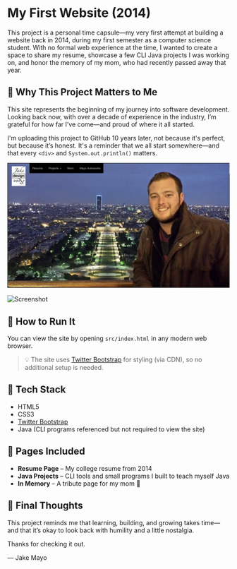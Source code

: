 # My First Website (2014)

This project is a personal time capsule—my very first attempt at building a website back in 2014, during my first semester as a computer science student. With no formal web experience at the time, I wanted to create a space to share my resume, showcase a few CLI Java projects I was working on, and honor the memory of my mom, who had recently passed away that year.

## 🌱 Why This Project Matters to Me

This site represents the beginning of my journey into software development. Looking back now, with over a decade of experience in the industry, I’m grateful for how far I’ve come—and proud of where it all started.

I'm uploading this project to GitHub 10 years later, not because it's perfect, but because it’s honest. It's a reminder that we all start somewhere—and that every `<div>` and `System.out.println()` matters.

![Screenshot](./src/images/jake-landing-page.png)

![Screenshot](./src/images/mom-landing-page.png)

## 🚀 How to Run It

You can view the site by opening `src/index.html` in any modern web browser.

> 💡 The site uses [Twitter Bootstrap](https://getbootstrap.com/) for styling (via CDN), so no additional setup is needed.

## 🧰 Tech Stack

- HTML5
- CSS3
- [Twitter Bootstrap](https://getbootstrap.com/)
- Java (CLI programs referenced but not required to view the site)

## 📜 Pages Included

- **Resume Page** – My college resume from 2014
- **Java Projects** – CLI tools and small programs I built to teach myself Java
- **In Memory** – A tribute page for my mom 💙

## 💬 Final Thoughts

This project reminds me that learning, building, and growing takes time—and that it’s okay to look back with humility and a little nostalgia.

Thanks for checking it out.

— Jake Mayo
